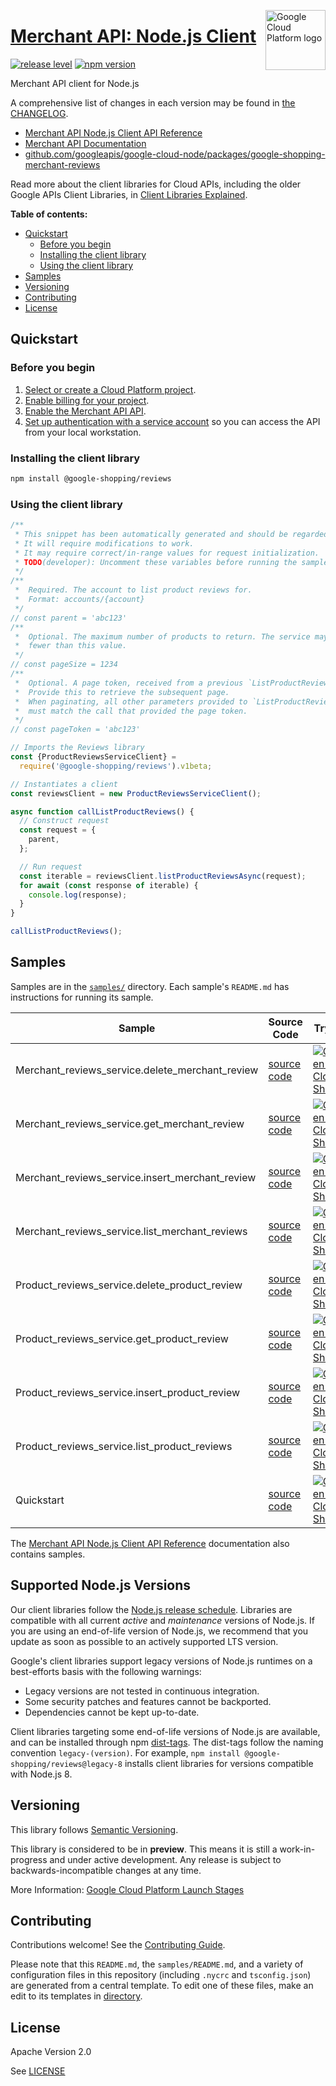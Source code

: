 [//]: # "This README.md file is auto-generated, all changes to this file will be lost."
[//]: # "To regenerate it, use `python -m synthtool`."
<img src="https://avatars2.githubusercontent.com/u/2810941?v=3&s=96" alt="Google Cloud Platform logo" title="Google Cloud Platform" align="right" height="96" width="96"/>

# [Merchant API: Node.js Client](https://github.com/googleapis/google-cloud-node/tree/main/packages/google-shopping-merchant-reviews)

[![release level](https://img.shields.io/badge/release%20level-preview-yellow.svg?style=flat)](https://cloud.google.com/terms/launch-stages)
[![npm version](https://img.shields.io/npm/v/@google-shopping/reviews.svg)](https://www.npmjs.org/package/@google-shopping/reviews)




Merchant API client for Node.js


A comprehensive list of changes in each version may be found in
[the CHANGELOG](https://github.com/googleapis/google-cloud-node/tree/main/packages/google-shopping-merchant-reviews/CHANGELOG.md).

* [Merchant API Node.js Client API Reference][client-docs]
* [Merchant API Documentation][product-docs]
* [github.com/googleapis/google-cloud-node/packages/google-shopping-merchant-reviews](https://github.com/googleapis/google-cloud-node/tree/main/packages/google-shopping-merchant-reviews)

Read more about the client libraries for Cloud APIs, including the older
Google APIs Client Libraries, in [Client Libraries Explained][explained].

[explained]: https://cloud.google.com/apis/docs/client-libraries-explained

**Table of contents:**


* [Quickstart](#quickstart)
  * [Before you begin](#before-you-begin)
  * [Installing the client library](#installing-the-client-library)
  * [Using the client library](#using-the-client-library)
* [Samples](#samples)
* [Versioning](#versioning)
* [Contributing](#contributing)
* [License](#license)

## Quickstart

### Before you begin

1.  [Select or create a Cloud Platform project][projects].
1.  [Enable billing for your project][billing].
1.  [Enable the Merchant API API][enable_api].
1.  [Set up authentication with a service account][auth] so you can access the
    API from your local workstation.

### Installing the client library

```bash
npm install @google-shopping/reviews
```


### Using the client library

```javascript
/**
 * This snippet has been automatically generated and should be regarded as a code template only.
 * It will require modifications to work.
 * It may require correct/in-range values for request initialization.
 * TODO(developer): Uncomment these variables before running the sample.
 */
/**
 *  Required. The account to list product reviews for.
 *  Format: accounts/{account}
 */
// const parent = 'abc123'
/**
 *  Optional. The maximum number of products to return. The service may return
 *  fewer than this value.
 */
// const pageSize = 1234
/**
 *  Optional. A page token, received from a previous `ListProductReviews` call.
 *  Provide this to retrieve the subsequent page.
 *  When paginating, all other parameters provided to `ListProductReviews`
 *  must match the call that provided the page token.
 */
// const pageToken = 'abc123'

// Imports the Reviews library
const {ProductReviewsServiceClient} =
  require('@google-shopping/reviews').v1beta;

// Instantiates a client
const reviewsClient = new ProductReviewsServiceClient();

async function callListProductReviews() {
  // Construct request
  const request = {
    parent,
  };

  // Run request
  const iterable = reviewsClient.listProductReviewsAsync(request);
  for await (const response of iterable) {
    console.log(response);
  }
}

callListProductReviews();

```



## Samples

Samples are in the [`samples/`](https://github.com/googleapis/google-cloud-node/tree/main/packages/google-shopping-merchant-reviews/samples) directory. Each sample's `README.md` has instructions for running its sample.

| Sample                      | Source Code                       | Try it |
| --------------------------- | --------------------------------- | ------ |
| Merchant_reviews_service.delete_merchant_review | [source code](https://github.com/googleapis/google-cloud-node/blob/main/packages/google-shopping-merchant-reviews/samples/generated/v1beta/merchant_reviews_service.delete_merchant_review.js) | [![Open in Cloud Shell][shell_img]](https://console.cloud.google.com/cloudshell/open?git_repo=https://github.com/googleapis/google-cloud-node&page=editor&open_in_editor=packages/google-shopping-merchant-reviews/samples/generated/v1beta/merchant_reviews_service.delete_merchant_review.js,packages/google-shopping-merchant-reviews/samples/README.md) |
| Merchant_reviews_service.get_merchant_review | [source code](https://github.com/googleapis/google-cloud-node/blob/main/packages/google-shopping-merchant-reviews/samples/generated/v1beta/merchant_reviews_service.get_merchant_review.js) | [![Open in Cloud Shell][shell_img]](https://console.cloud.google.com/cloudshell/open?git_repo=https://github.com/googleapis/google-cloud-node&page=editor&open_in_editor=packages/google-shopping-merchant-reviews/samples/generated/v1beta/merchant_reviews_service.get_merchant_review.js,packages/google-shopping-merchant-reviews/samples/README.md) |
| Merchant_reviews_service.insert_merchant_review | [source code](https://github.com/googleapis/google-cloud-node/blob/main/packages/google-shopping-merchant-reviews/samples/generated/v1beta/merchant_reviews_service.insert_merchant_review.js) | [![Open in Cloud Shell][shell_img]](https://console.cloud.google.com/cloudshell/open?git_repo=https://github.com/googleapis/google-cloud-node&page=editor&open_in_editor=packages/google-shopping-merchant-reviews/samples/generated/v1beta/merchant_reviews_service.insert_merchant_review.js,packages/google-shopping-merchant-reviews/samples/README.md) |
| Merchant_reviews_service.list_merchant_reviews | [source code](https://github.com/googleapis/google-cloud-node/blob/main/packages/google-shopping-merchant-reviews/samples/generated/v1beta/merchant_reviews_service.list_merchant_reviews.js) | [![Open in Cloud Shell][shell_img]](https://console.cloud.google.com/cloudshell/open?git_repo=https://github.com/googleapis/google-cloud-node&page=editor&open_in_editor=packages/google-shopping-merchant-reviews/samples/generated/v1beta/merchant_reviews_service.list_merchant_reviews.js,packages/google-shopping-merchant-reviews/samples/README.md) |
| Product_reviews_service.delete_product_review | [source code](https://github.com/googleapis/google-cloud-node/blob/main/packages/google-shopping-merchant-reviews/samples/generated/v1beta/product_reviews_service.delete_product_review.js) | [![Open in Cloud Shell][shell_img]](https://console.cloud.google.com/cloudshell/open?git_repo=https://github.com/googleapis/google-cloud-node&page=editor&open_in_editor=packages/google-shopping-merchant-reviews/samples/generated/v1beta/product_reviews_service.delete_product_review.js,packages/google-shopping-merchant-reviews/samples/README.md) |
| Product_reviews_service.get_product_review | [source code](https://github.com/googleapis/google-cloud-node/blob/main/packages/google-shopping-merchant-reviews/samples/generated/v1beta/product_reviews_service.get_product_review.js) | [![Open in Cloud Shell][shell_img]](https://console.cloud.google.com/cloudshell/open?git_repo=https://github.com/googleapis/google-cloud-node&page=editor&open_in_editor=packages/google-shopping-merchant-reviews/samples/generated/v1beta/product_reviews_service.get_product_review.js,packages/google-shopping-merchant-reviews/samples/README.md) |
| Product_reviews_service.insert_product_review | [source code](https://github.com/googleapis/google-cloud-node/blob/main/packages/google-shopping-merchant-reviews/samples/generated/v1beta/product_reviews_service.insert_product_review.js) | [![Open in Cloud Shell][shell_img]](https://console.cloud.google.com/cloudshell/open?git_repo=https://github.com/googleapis/google-cloud-node&page=editor&open_in_editor=packages/google-shopping-merchant-reviews/samples/generated/v1beta/product_reviews_service.insert_product_review.js,packages/google-shopping-merchant-reviews/samples/README.md) |
| Product_reviews_service.list_product_reviews | [source code](https://github.com/googleapis/google-cloud-node/blob/main/packages/google-shopping-merchant-reviews/samples/generated/v1beta/product_reviews_service.list_product_reviews.js) | [![Open in Cloud Shell][shell_img]](https://console.cloud.google.com/cloudshell/open?git_repo=https://github.com/googleapis/google-cloud-node&page=editor&open_in_editor=packages/google-shopping-merchant-reviews/samples/generated/v1beta/product_reviews_service.list_product_reviews.js,packages/google-shopping-merchant-reviews/samples/README.md) |
| Quickstart | [source code](https://github.com/googleapis/google-cloud-node/blob/main/packages/google-shopping-merchant-reviews/samples/quickstart.js) | [![Open in Cloud Shell][shell_img]](https://console.cloud.google.com/cloudshell/open?git_repo=https://github.com/googleapis/google-cloud-node&page=editor&open_in_editor=packages/google-shopping-merchant-reviews/samples/quickstart.js,packages/google-shopping-merchant-reviews/samples/README.md) |



The [Merchant API Node.js Client API Reference][client-docs] documentation
also contains samples.

## Supported Node.js Versions

Our client libraries follow the [Node.js release schedule](https://github.com/nodejs/release#release-schedule).
Libraries are compatible with all current _active_ and _maintenance_ versions of
Node.js.
If you are using an end-of-life version of Node.js, we recommend that you update
as soon as possible to an actively supported LTS version.

Google's client libraries support legacy versions of Node.js runtimes on a
best-efforts basis with the following warnings:

* Legacy versions are not tested in continuous integration.
* Some security patches and features cannot be backported.
* Dependencies cannot be kept up-to-date.

Client libraries targeting some end-of-life versions of Node.js are available, and
can be installed through npm [dist-tags](https://docs.npmjs.com/cli/dist-tag).
The dist-tags follow the naming convention `legacy-(version)`.
For example, `npm install @google-shopping/reviews@legacy-8` installs client libraries
for versions compatible with Node.js 8.

## Versioning

This library follows [Semantic Versioning](http://semver.org/).







This library is considered to be in **preview**. This means it is still a
work-in-progress and under active development. Any release is subject to
backwards-incompatible changes at any time.


More Information: [Google Cloud Platform Launch Stages][launch_stages]

[launch_stages]: https://cloud.google.com/terms/launch-stages

## Contributing

Contributions welcome! See the [Contributing Guide](https://github.com/googleapis/google-cloud-node/blob/main/CONTRIBUTING.md).

Please note that this `README.md`, the `samples/README.md`,
and a variety of configuration files in this repository (including `.nycrc` and `tsconfig.json`)
are generated from a central template. To edit one of these files, make an edit
to its templates in
[directory](https://github.com/googleapis/synthtool).

## License

Apache Version 2.0

See [LICENSE](https://github.com/googleapis/google-cloud-node/blob/main/LICENSE)

[client-docs]: https://cloud.google.com/nodejs/docs/reference/merchantapi/latest
[product-docs]: https://developers.google.com/merchant/api
[shell_img]: https://gstatic.com/cloudssh/images/open-btn.png
[projects]: https://console.cloud.google.com/project
[billing]: https://support.google.com/cloud/answer/6293499#enable-billing
[enable_api]: https://console.cloud.google.com/flows/enableapi?apiid=merchantapi.googleapis.com
[auth]: https://cloud.google.com/docs/authentication/getting-started
